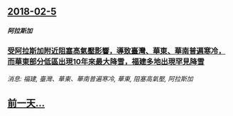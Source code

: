 ## [2018-02-5](/news/2018/02/5/index.md)

##### 阿拉斯加
### [受阿拉斯加附近阻塞高氣壓影響，導致臺灣、華東、華南普遍寒冷，而華東部分低區出現10年來最大降雪，福建多地出現罕見降雪 ](/news/2018/02/5/受阿拉斯加附近阻塞高氣壓影響-導致臺灣-華東-華南普遍寒冷-而華東部分低區出現10年來最大降雪-福建多地出現罕見降雪.md)
_消息: 福建, 臺灣、華東、華南普遍寒冷, 華東, 阻塞高氣壓, 阿拉斯加_

## [前一天...](/news/2018/02/4/index.md)

